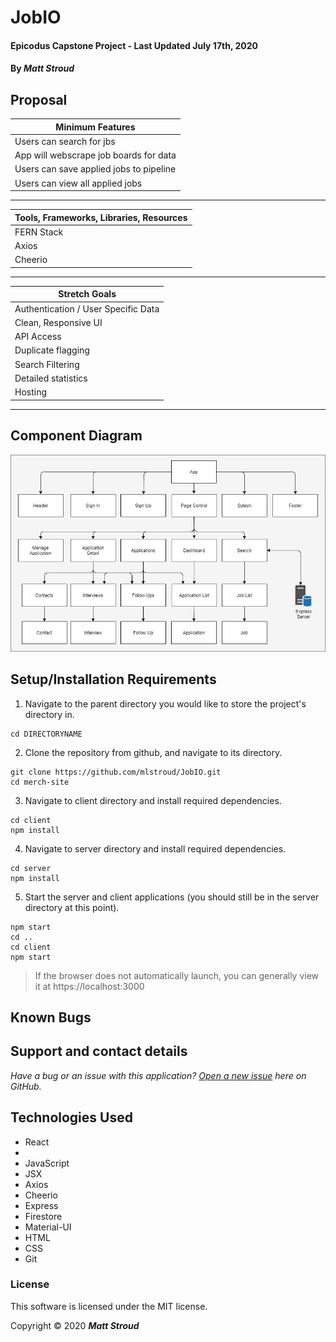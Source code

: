 # JobIO

#### Epicodus Capstone Project - Last Updated July 17th, 2020

#### By _**Matt Stroud**_

## Proposal

| Minimum Features |
|------------------|
| Users can search for jbs |
| App will webscrape job boards for data |
| Users can save applied jobs to pipeline |
| Users can view all applied jobs |
---
|Tools, Frameworks, Libraries, Resources |
|---------------------------------------|
| FERN Stack |
| Axios |
| Cheerio |
---
|Stretch Goals |
|--------------|
| Authentication / User Specific Data |
| Clean, Responsive UI |
| API Access |
| Duplicate flagging |
| Search Filtering |
| Detailed statistics |
| Hosting |
---
## Component Diagram

![Component diagram for tap room application.](https://raw.githubusercontent.com/mlstroud/JobIO/master/componentdiagram.png)

## Setup/Installation Requirements

1. Navigate to the parent directory you would like to store the project's directory in.
```
cd DIRECTORYNAME
```
2. Clone the repository from github, and navigate to its directory.
```
git clone https://github.com/mlstroud/JobIO.git
cd merch-site
```
3. Navigate to client directory and install required dependencies.
```
cd client
npm install
```
4. Navigate to server directory and install required dependencies.
```
cd server
npm install
```
5. Start the server and client applications (you should still be in the server directory at this point).
```
npm start
cd ..
cd client
npm start
```
> If the browser does not automatically launch, you can generally view it at https://localhost:3000

## Known Bugs
 
## Support and contact details

_Have a bug or an issue with this application? [Open a new issue](https://github.com/mlstroud/JobIO/issues) here on GitHub._

## Technologies Used

* React
*
* JavaScript
* JSX
* Axios
* Cheerio
* Express
* Firestore
* Material-UI
* HTML
* CSS
* Git

### License

This software is licensed under the MIT license.

Copyright © 2020 **_Matt Stroud_**
